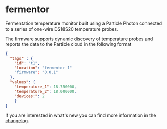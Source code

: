 fermentor
===

Fermentation temperature monitor built using a Particle Photon connected to a
series of one-wire DS18S20 temperature probes.

The firmware supports dynamic discovery of temperature probes and reports the
data to the Particle cloud in the following format

```json
{
  "tags" : {
    "id": "t1",
    "location": "fermentor 1"
    "firmware": "0.0.1"
  },
  "values": {
    "temperature_1": 18.750000,
    "temperature_2": 18.000000,
    "devices:": 2
    }
}
```

If you are interested in what's new you can find more information in the
[changelog](CHANGELOG.md).
